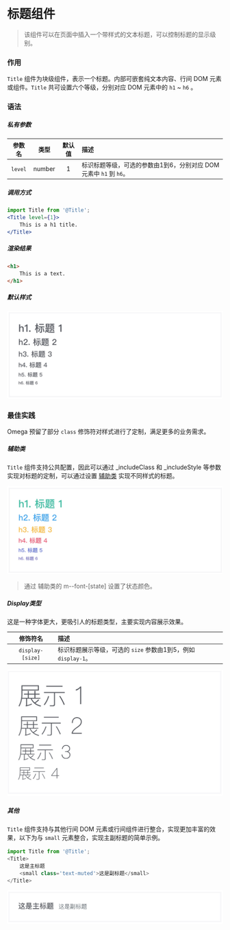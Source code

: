 # 标题组件
> 该组件可以在页面中插入一个带样式的文本标题，可以控制标题的显示级别。

### 作用
`Title` 组件为块级组件，表示一个标题。内部可嵌套纯文本内容、行间 DOM 元素或组件。`Title` 共可设置六个等级，分别对应 DOM 元素中的 `h1` ~ `h6` 。
 
### 语法
##### 私有参数

| 参数名 | 类型 | 默认值 | 描述
| :-: | :-: | :-: | :- |
| `level` | number | 1 | 标识标题等级，可选的参数由1到6，分别对应 DOM 元素中 `h1` 到 `h6`。 |

##### 调用方式
``` jsx
import Title from '@Title';
<Title level={1}>
    This is a h1 title.
</Title>
```

##### 渲染结果
``` html
<h1>
    This is a text.
</h1>
```
#####  默认样式

![](./_image/2018-06-21-08-28-09.jpg)

### 最佳实践
Omega 预留了部分 `class` 修饰符对样式进行了定制，满足更多的业务需求。
##### 辅助类
`Title` 组件支持公共配置，因此可以通过 _includeClass 和 _includeStyle 等参数实现对标题的定制，可以通过设置 [辅助类](../../ch1/helperClass.md) 实现不同样式的标题。

![](./_image/2018-06-21-08-27-35.jpg)

> 通过 辅助类的 m--font-[state] 设置了状态颜色。

##### Display类型
这是一种字体更大，更吸引人的标题类型，主要实现内容展示效果。

| 修饰符名 |  描述
| :-: | :- |
| `display-[size]` | 标识标题展示等级，可选的 `size` 参数由1到5，例如 `display-1`。 |

![](./_image/2018-06-21-08-07-18.jpg)

##### 其他
`Title` 组件支持与其他行间 DOM 元素或行间组件进行整合，实现更加丰富的效果，以下为与 `small` 元素整合，实现主副标题的简单示例。
```js
import Title from '@Title';
<Title>
    这是主标题
    <small class='text-muted'>这是副标题</small>
</Title>
```

![](./_image/2018-06-21-08-16-32.jpg)
